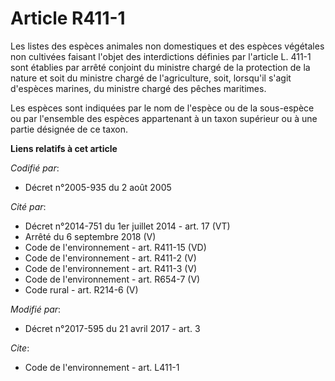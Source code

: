 # Article R411-1

Les listes des espèces animales non domestiques et des espèces végétales non cultivées faisant l'objet des interdictions
définies par l'article L. 411-1 sont établies par arrêté conjoint du ministre chargé de la protection de la nature et soit du
ministre chargé de l'agriculture, soit, lorsqu'il s'agit d'espèces marines, du ministre chargé des pêches maritimes. 

Les espèces sont indiquées par le nom de l'espèce ou de la sous-espèce ou par l'ensemble des espèces appartenant à un taxon
supérieur ou à une partie désignée de ce taxon.

**Liens relatifs à cet article**

_Codifié par_:

  - Décret n°2005-935 du 2 août 2005

_Cité par_:

  - Décret n°2014-751 du 1er juillet 2014 - art. 17 (VT)
  - Arrêté du 6 septembre 2018 (V)
  - Code de l'environnement - art. R411-15 (VD)
  - Code de l'environnement - art. R411-2 (V)
  - Code de l'environnement - art. R411-3 (V)
  - Code de l'environnement - art. R654-7 (V)
  - Code rural - art. R214-6 (V)

_Modifié par_:

  - Décret n°2017-595 du 21 avril 2017 - art. 3

_Cite_:

  - Code de l'environnement - art. L411-1
